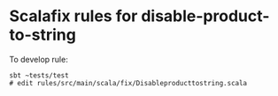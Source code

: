 # Scalafix rules for disable-product-to-string

To develop rule:
```
sbt ~tests/test
# edit rules/src/main/scala/fix/Disableproducttostring.scala
```
